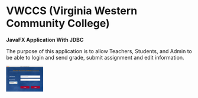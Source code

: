# VWCCS (Virginia Western Community College)

**JavaFX Application With JDBC**

The purpose of this application is to allow Teachers, Students, and Admin to be able to login
and send grade, submit assignment and edit information. 

<img src="screenshot/Login.png" width="100" >
